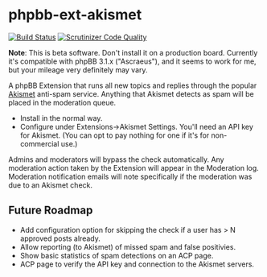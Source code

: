 # phpbb-ext-akismet

[![Build Status](https://travis-ci.org/gothick/phpbb-ext-akismet.svg?branch=master)](https://travis-ci.org/gothick/phpbb-ext-akismet)
[![Scrutinizer Code Quality](https://scrutinizer-ci.com/g/gothick/phpbb-ext-akismet/badges/quality-score.png?b=master)](https://scrutinizer-ci.com/g/gothick/phpbb-ext-akismet/?branch=master)

**Note**: This is beta software. Don't install it on a production board. Currently it's compatible with phpBB 3.1.x ("Ascraeus"), and it seems to work for me, but your mileage very definitely may vary.

A phpBB Extension that runs all new topics and replies through the popular [Akismet](http://akismet.com) anti-spam service. Anything that Akismet detects as spam will be placed in the moderation queue.

* Install in the normal way.
* Configure under Extensions->Akismet Settings. You'll need an API key for Akismet. (You can opt to pay nothing for one if it's for non-commercial use.)

Admins and moderators will bypass the check automatically. Any moderation action taken by the Extension will appear in the Moderation log. Moderation notification emails will note specifically if the moderation was due to an Akismet check.

## Future Roadmap

* Add configuration option for skipping the check if a user has > N approved posts already.
* Allow reporting (to Akismet) of missed spam and false positivies.
* Show basic statistics of spam detections on an ACP page.
* ACP page to verify the API key and connection to the Akismet servers.
